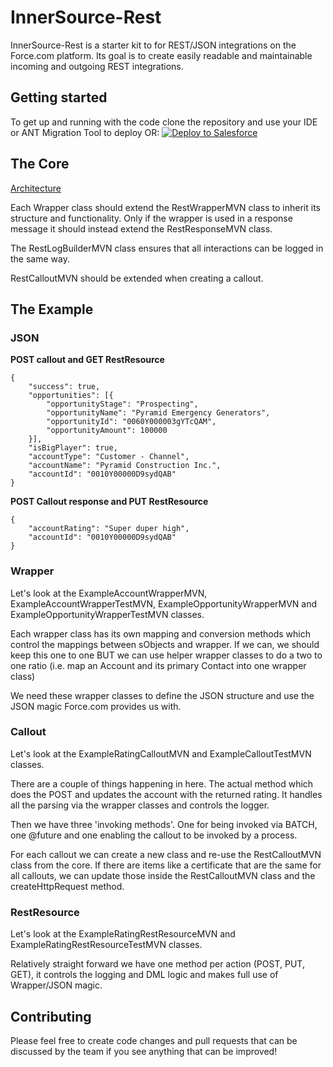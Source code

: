 # InnerSource-Rest
InnerSource-Rest is a starter kit to for REST/JSON integrations on the Force.com platform. Its goal is to create easily readable and maintainable incoming and outgoing REST integrations.

## Getting started
To get up and running with the code clone the repository and use your IDE or ANT Migration Tool to deploy OR: <a href="https://githubsfdeploy.herokuapp.com?owner=mavens&repo=InnerSource-Rest">
  <img alt="Deploy to Salesforce"
       src="https://raw.githubusercontent.com/afawcett/githubsfdeploy/master/deploy.png">
</a>

## The Core
[Architecture](architecture.png)

Each Wrapper class should extend the RestWrapperMVN class to inherit its structure and functionality. Only if the wrapper is used in a response message it should instead extend the RestResponseMVN class.

The RestLogBuilderMVN class ensures that all interactions can be logged in the same way.

RestCalloutMVN should be extended when creating a callout.

## The Example
### JSON

**POST callout and GET RestResource**
```
{
	"success": true,
	"opportunities": [{
		"opportunityStage": "Prospecting",
		"opportunityName": "Pyramid Emergency Generators",
		"opportunityId": "0060Y000003gYTcQAM",
		"opportunityAmount": 100000
	}],
	"isBigPlayer": true,
	"accountType": "Customer - Channel",
	"accountName": "Pyramid Construction Inc.",
	"accountId": "0010Y00000D9sydQAB"
}
```

**POST Callout response and PUT RestResource**

```
{
	"accountRating": "Super duper high",
	"accountId": "0010Y00000D9sydQAB"
}
```

### Wrapper
Let's look at the ExampleAccountWrapperMVN, ExampleAccountWrapperTestMVN, ExampleOpportunityWrapperMVN and ExampleOpportunityWrapperTestMVN classes.

Each wrapper class has its own mapping and conversion methods which control the mappings between sObjects and wrapper. If we can, we should keep this one to one BUT we can use helper wrapper classes to do a two to one ratio (i.e. map an Account and its primary Contact into one wrapper class)

We need these wrapper classes to define the JSON structure and use the JSON magic Force.com provides us with.

### Callout
Let's look at the ExampleRatingCalloutMVN and ExampleCalloutTestMVN classes.

There are a couple of things happening in here. The actual method which does the POST and updates the account with the returned rating. It handles all the parsing via the wrapper classes and controls the logger.

Then we have three 'invoking methods'.
One for being invoked via BATCH, one @future and one enabling the callout to be invoked by a process.

For each callout we can create a new class and re-use the RestCalloutMVN class from the core. If there are items like a certificate that are the same for all callouts, we can update those inside the RestCalloutMVN class and the createHttpRequest method.

### RestResource
Let's look at the ExampleRatingRestResourceMVN and ExampleRatingRestResourceTestMVN classes.

Relatively straight forward we have one method per action (POST, PUT, GET), it controls the logging and DML logic and makes full use of Wrapper/JSON magic.

## Contributing
Please feel free to create code changes and pull requests that can be discussed by the team if you see anything that can be improved!
